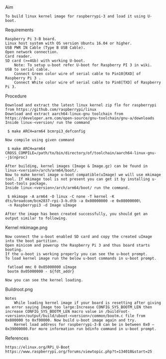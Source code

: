 Aim

    To build linux kernel image for raspberrypi-3 and load it using U-boot.


Requirements

    Raspberry Pi 3-B board.
    Linux host system with OS version Ubuntu 16.04 or higher.
    USB PWR IN Cable (Type B USB Cable).
    Open network connection.
    Card reader.
    SD card (>=4Gb) with working U-boot.
        Note: To setup u-boot refer U-boot for Raspberry PI 3 in wiki.
    USB to serial cable.
        Connect Green color wire of serial cable to Pin10[RXD] of Raspberry Pi 3 .
        Connect White color wire of serial cable to Pin8[TXD] of Raspberry Pi 3.


Procedure

    Download and extract the latest linux kernel zip fle for raspberrypi from https://github.com/raspberrypi/linux
    Download and extract aarch64-linux-gnu toolchain from https://developer.arm.com/open-source/gnu-toolchain/gnu-a/downloads
    Inside linux-<version/ run the command

     $ make ARCH=arm64 bcmrpi3_defconfig

    Now compile using given command

     $ make ARCH=arm64 CROSS_COMPILE=/path/to/bin/directory/of/toolchain/aarch64-linux-gnu-  -j$(nproc)

    After building, kernel images (Image & Image.gz) can be found in linux-<version>/arch/arm64/boot/.
    Now to make kernel image u-boot compatible(uImage) we will use mkimage tool. If mkimage tool is not present you can get it by installing u-boot-tools package.
    Inside linux-<version>/arch/arm64/boot/ run the command.

     $ mkimage -A arm64 -O linux -C none -T kernel -K  dts/broadcom/bcm2837-rpi-3-b.dtb -a 0x08000000 -e 0x08000000\
     -n Raspberrypi3 -d Image uImage

    After the image has been created successfully, you should get an output similar to following.

Kernel mkimage.png

    Now connect the u-boot enabled SD card and copy the created uImage into the boot partition.
    Open minicom and powerup the Raspberry Pi 3 and thus board starts booting.
    If the u-boot is working properly you can see the u-boot prompt.
    To load kernel image run the below u-boot commands in u-boot prompt.

     fatload mmc 0 0x05000000 uImage
     bootm 0x05000000 - ${fdt_addr}

    Now you can see the kernel loading.

Buildroot.png


    Notes
        While loading kernel image if your board is resetting after giving an error saying Image too large:Increase CONFIG_SYS_BOOTM_LEN then increase CONFIG_SYS_BOOTM_LEN macro value in /buildroot-<version>/output/build/uboot-<version>/common/bootm.c file from 0x800000 to 0xf00000. Now build u-boot image again and try.
        Kernel load address for raspberrypi-3-B can be in between 0x0 – 0x39000000.For more information run bdinfo command in u-boot prompt.

References

    https://elinux.org/RPi_U-Boot
    https://www.raspberrypi.org/forums/viewtopic.php?t=134018&start=25
